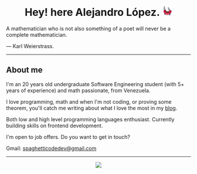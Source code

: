 <div align="center">
  <h1> Hey! here Alejandro López.
    <img src="https://github.com/alejandro0619/alejandro0619/blob/main/ezgif.com-gif-maker.gif" width="28" 
  </h1>
</div>
 
<div>
 A mathematician who is not also something of a poet will never be a complete mathematician.

— Karl Weierstrass.
</div>
  
---- 
## About me
  
I'm an 20 years old undergraduate Software Engineering student (with 5+ years of experience) and math passionate, from Venezuela.
  
I love programming, math and when I'm not coding, or proving some theorem, you'll catch me writing about what I love the most in my [blog](https://spaghettidev.netlify.app/).

Both low and high level programming languages enthusiast. Currently building skills on frontend development.


I'm open to job offers. Do you want to get in touch?
  
Gmail: spaghetticodedev@gmail.com

----
  
<p align="center">
    <img src="https://streak-stats.demolab.com?user=alejandro0619&theme=gruvbox_duo&hide_border=true&date_format=M%20j%5B%2C%20Y%5D"/>
  </a>
</p>

